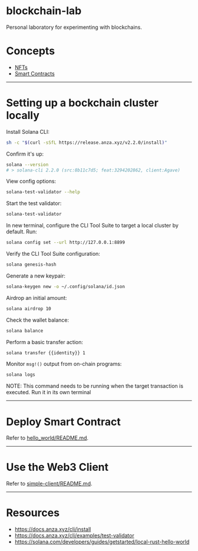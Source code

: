 # blockchain-lab
Personal laboratory for experimenting with blockchains.

# Concepts
- [NFTs](.docs/NFTS.md)
- [Smart Contracts](.docs/SMART_CONTRACTS.md)

---

# Setting up a bockchain cluster locally
Install Solana CLI:
```sh
sh -c "$(curl -sSfL https://release.anza.xyz/v2.2.0/install)"
```

Confirm it's up:
```sh
solana --version
# > solana-cli 2.2.0 (src:8b11c7d5; feat:3294202862, client:Agave)
```

View config options:
```sh
solana-test-validator --help
```

Start the test validator:
```sh
solana-test-validator
```

In new terminal, configure the CLI Tool Suite to target a local cluster by default. Run:
```sh
solana config set --url http://127.0.0.1:8899
```

Verify the CLI Tool Suite configuration:
```sh
solana genesis-hash
```

Generate a new keypair:
```sh
solana-keygen new -o ~/.config/solana/id.json
```

Airdrop an initial amount:
```sh
solana airdrop 10
```

Check the wallet balance:
```sh
solana balance
```

Perform a basic transfer action:
```sh
solana transfer {{identity}} 1
```

Monitor `msg!()` output from on-chain programs:
```sh
solana logs
```
NOTE: This command needs to be running when the target transaction is executed. Run it in its own terminal

---

# Deploy Smart Contract 
Refer to [hello_world/README.md](hello_world/README.md).

---

# Use the Web3 Client
Refer to [simple-client/README.md](simple-client/README.md).

---

# Resources
- https://docs.anza.xyz/cli/install
- https://docs.anza.xyz/cli/examples/test-validator
- https://solana.com/developers/guides/getstarted/local-rust-hello-world